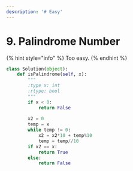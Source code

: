 ```yaml
---
description: '# Easy'
---
```


# 9. Palindrome Number

{% hint style="info" %}
Too easy.
{% endhint %}

```python
class Solution(object):
    def isPalindrome(self, x):
        """
        :type x: int
        :rtype: bool
        """
        if x < 0:
            return False
        
        x2 = 0
        temp = x
        while temp != 0:
            x2 = x2*10 + temp%10
            temp = temp//10
        if x2 == x:
            return True
        else:
            return False
```

